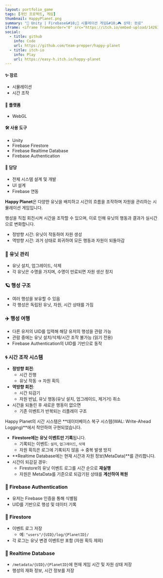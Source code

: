 ```yaml
---
layout: portfolio_game
tags: [개인 프로젝트, 게임]
thumbnail: HappyPlanet.png
summary: "🔧 Unity | Firebase&#10;🌟 시뮬레이션 게임&#10;🎮 상태: 완료"
iframe: <iframe frameborder="0" src="https://itch.io/embed-upload/14261398?color=333333" allowfullscreen="" width="300" height="500"><a href="https://easy-h.itch.io/happy-planet">Play Happy Planet on itch.io</a></iframe>
social:
  - title: github
    info: Code
    url: https://github.com/team-prepper/happy-planet
  - title: itch-io
    info: Play
    url: https://easy-h.itch.io/happy-planet
---
```

<!-- card: 💡 게임 개요 -->

#### ✨ 장르
- 시뮬레이션
- 시간 조작

#### 📱 플랫폼
- WebGL

#### 🛠 사용 도구
- Unity
- Firebase Firestore
- Firebase Realtime Database
- Firebase Authentication

#### 👤 담당
- 전체 시스템 설계 및 개발
- UI 설계
- Firebase 연동

<!-- card: 📖 게임 소개  -->

**Happy Planet**은 다양한 유닛을 배치하고 시간의 흐름을 조작하며 자원을 관리하는 시뮬레이션 게임입니다.

행성을 직접 회전시켜 시간을 조작할 수 있으며, 이로 인해 유닛의 행동과 결과가 실시간으로 변화합니다.  

- 정방향 시간: 유닛이 작동하여 자원 생성  
- 역방향 시간: 과거 상태로 회귀하여 모든 행동과 자원이 되돌아감

<!-- card: 🧩 시스템 -->

### 🔧 유닛 관리

- 유닛 설치, 업그레이드, 삭제
- 각 유닛은 수명을 가지며, 수명이 만료되면 자원 생산 정지

### 🪐 행성 구조

- 여러 행성을 보유할 수 있음
- 각 행성은 독립된 유닛, 자원, 시간 상태를 가짐

### ✈️ 행성 여행

- 다른 유저의 UID를 입력해 해당 유저의 행성을 관람 가능
- 관람 중에는 유닛 설치/삭제/시간 조작 불가능 (읽기 전용)
- Firebase Authentication의 UID를 기반으로 동작

<!-- card: 🧩 시스템 -->

### 🌀 시간 조작 시스템

- **정방향 회전**:
  - 시간 진행
  - 유닛 작동 → 자원 획득
- **역방향 회전**:
  - 시간 되감기
  - 자원 반납, 유닛 행동(유닛 설치, 업그레이드, 제거거) 취소
- 시간을 되돌린 후 새로운 행동이 없으면  
  - 기존 이벤트가 반복되는 리플레이 구조

<!-- card: 🔁 로그 기반 시간 복원 -->

Happy Planet의 시간 시스템은 **데이터베이스 복구 시스템(WAL: Write-Ahead Logging)**에서 착안하여 구현되었습니다.

- **Firestore에는 유닛 이벤트만 기록**됩니다.
  - 기록되는 이벤트: `설치`, `업그레이드`, `삭제`
  - 자원 획득은 로그에 기록되지 않음 → 중복 발생 방지
- **Realtime Database에는 현재 시간과 자원 정보(MetaData)**를 관리합니다.
- 시간이 되감길 경우:
  - Firestore의 유닛 이벤트 로그를 시간 순으로 **재실행**
  - 자원은 MetaData를 기준으로 되감기된 상태를 **계산하여 복원**

<!-- card: ☁️ Firebase 연동 구조 -->

### 🔐 Firebase Authentication

- 유저는 Firebase 인증을 통해 식별됨
- UID를 기반으로 행성 및 데이터 기록

### 📁 Firestore

- 이벤트 로그 저장  
  - 예: `"users"/{UID}/log/{PlanetID}/`
- 각 로그는 유닛 변경 이벤트만 포함 (자원 획득 제외)

### 📡 Realtime Database

- `/metadata/{UID}/{PlanetID}`에 현재 게임 시간 및 자원 상태 저장
- 행성의 재화 정보, 시간 정보를 저장